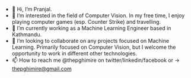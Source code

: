 - 👋 Hi, I’m Pranjal.
- 👀 I’m interested in the field of Computer Vision. In my free time, I enjoy playing computer games (esp. Counter Strike) and travelling. 
- 🌱 I’m currently working as a Machine Learning Engineer based in Kathmandu.
- 💞️ I’m looking to collaborate on any projects focused on Machine Learning. Primarily focused on Computer Vision, but I welcome the opportunity to work in different other technologies.
- 📫 How to reach me @thepghimire on twitter/linkedin/facebook or -> thepghimire@gmail.com 
